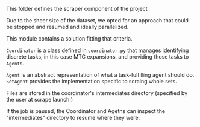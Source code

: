 This folder defines the scraper component of the project

Due to the sheer size of the dataset, we opted for an approach that could be stopped and resumed and ideally parallelized.

This module contains a solution fitting that criteria.

`Coordinator` is a class defined in `coordinator.py` that manages identifying discrete tasks, in this case MTG expansions, and providing those tasks to `Agent`s.

`Agent` Is an abstract representation of what a task-fulfilling agent should do.
`SetAgent` provides the implementation specific to scraing whole sets.

Files are stored in the coordinator's intermediates directory (specified by the user at scrape launch.)

If the job is paused, the Coordinator and Agetns can inspect the "intermediates" directory to resume where they were.

